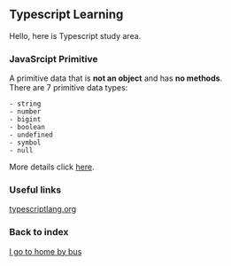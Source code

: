 ## Typescript Learning 

Hello, here is Typescript study area.

### JavaSrcipt Primitive 

A primitive data that is **not an object** and has **no methods**. <br  />
There are 7 primitive data types:

```
- string 
- number
- bigint
- boolean
- undefined
- symbol
- null
```
More details click [here](https://developer.mozilla.org/en-US/docs/Glossary/Primitive).





### Useful links
[typescriptlang.org](https://www.typescriptlang.org/)


### Back to index
[I go to home by bus](https://supergripg4f.github.io/Learning/)